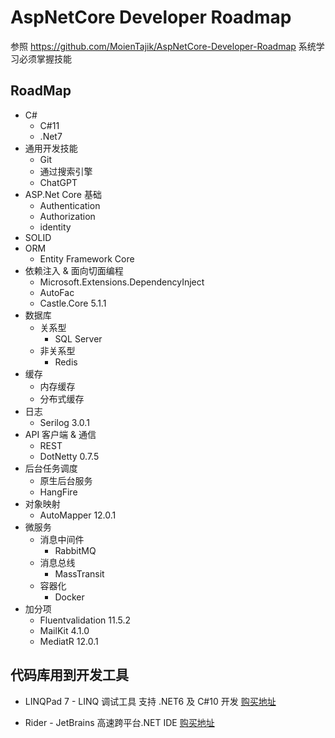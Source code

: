 # AspNetCore Developer Roadmap

参照 https://github.com/MoienTajik/AspNetCore-Developer-Roadmap 系统学习必须掌握技能

## RoadMap

- C#
  - C#11
  - .Net7
- 通用开发技能
  - Git
  - 通过搜索引擎
  - ChatGPT
- ASP.Net Core 基础
  - Authentication
  - Authorization
  - identity
- SOLID
- ORM
  - Entity Framework Core
- 依赖注入 & 面向切面编程
  - Microsoft.Extensions.DependencyInject
  - AutoFac
  - Castle.Core 5.1.1
- 数据库
  - 关系型
    - SQL Server
  - 非关系型
    -  Redis
- 缓存
  - 内存缓存
  - 分布式缓存
- 日志
  - Serilog 3.0.1
- API 客户端 & 通信
    - REST
   - DotNetty 0.7.5
- 后台任务调度
  - 原生后台服务
  - HangFire
- 对象映射
  - AutoMapper 12.0.1
- 微服务
   - 消息中间件
     - RabbitMQ
   - 消息总线
     - MassTransit
   - 容器化
     - Docker
- 加分项
    - Fluentvalidation 11.5.2
    - MailKit 4.1.0
    - MediatR 12.0.1

## 代码库用到开发工具
- LINQPad 7 - LINQ 调试工具  支持 .NET6 及 C#10 开发
[购买地址](https://store.lizhi.io/site/products/id/584?cid=wj2xml1d)

- Rider -  JetBrains 高速跨平台.NET IDE
[购买地址](https://store.lizhi.io/site/products/id/425?cid=wj2xml1d)


